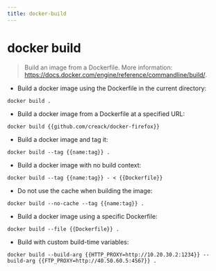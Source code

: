 ```yaml
---
title: docker-build
---
```

# docker build

> Build an image from a Dockerfile.
> More information: <https://docs.docker.com/engine/reference/commandline/build/>.

- Build a docker image using the Dockerfile in the current directory:

`docker build .`

- Build a docker image from a Dockerfile at a specified URL:

`docker build {{github.com/creack/docker-firefox}}`

- Build a docker image and tag it:

`docker build --tag {{name:tag}} .`

- Build a docker image with no build context:

`docker build --tag {{name:tag}} - < {{Dockerfile}}`

- Do not use the cache when building the image:

`docker build --no-cache --tag {{name:tag}} .`

- Build a docker image using a specific Dockerfile:

`docker build --file {{Dockerfile}} .`

- Build with custom build-time variables:

`docker build --build-arg {{HTTP_PROXY=http://10.20.30.2:1234}} --build-arg {{FTP_PROXY=http://40.50.60.5:4567}} .`
